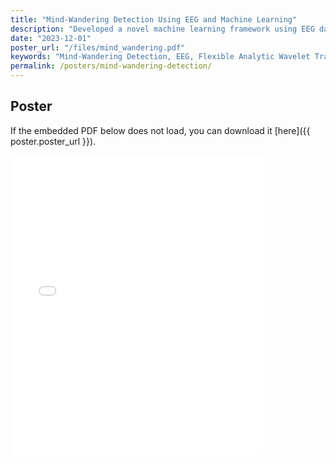 ```yaml
---
title: "Mind-Wandering Detection Using EEG and Machine Learning"
description: "Developed a novel machine learning framework using EEG data to detect mind-wandering during meditation, utilizing Flexible Analytic Wavelet Transform (FAWT) and various tree-based classifiers."
date: "2023-12-01"
poster_url: "/files/mind_wandering.pdf"
keywords: "Mind-Wandering Detection, EEG, Flexible Analytic Wavelet Transform, Machine Learning, Meditation, Brain-Computer Interface"
permalink: /posters/mind-wandering-detection/
---
```


## Poster

If the embedded PDF below does not load, you can download it [here]({{ poster.poster_url }}).

<iframe src="{{ poster.poster_url }}" width="100%" height="600px" style="transform: scale(0.8); transform-origin: 0 0; border:none;">
    <p>Your browser does not support iframes. You can download the PDF file <a href="{{ poster.poster_url }}">here</a>.</p>
</iframe>
